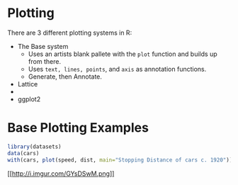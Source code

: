 # Plotting
There are 3 different plotting systems in R:
* The Base system
  * Uses an artists blank pallete with the `plot` function and builds up from there.
  * Uses `text, lines, points`, and `axis` as annotation functions.
  * Generate, then Annotate.
* Lattice
* 
* ggplot2

# Base Plotting Examples
```R
library(datasets)
data(cars)
with(cars, plot(speed, dist, main="Stopping Distance of cars c. 1920"))
```
[[http://i.imgur.com/GYsDSwM.png]]
